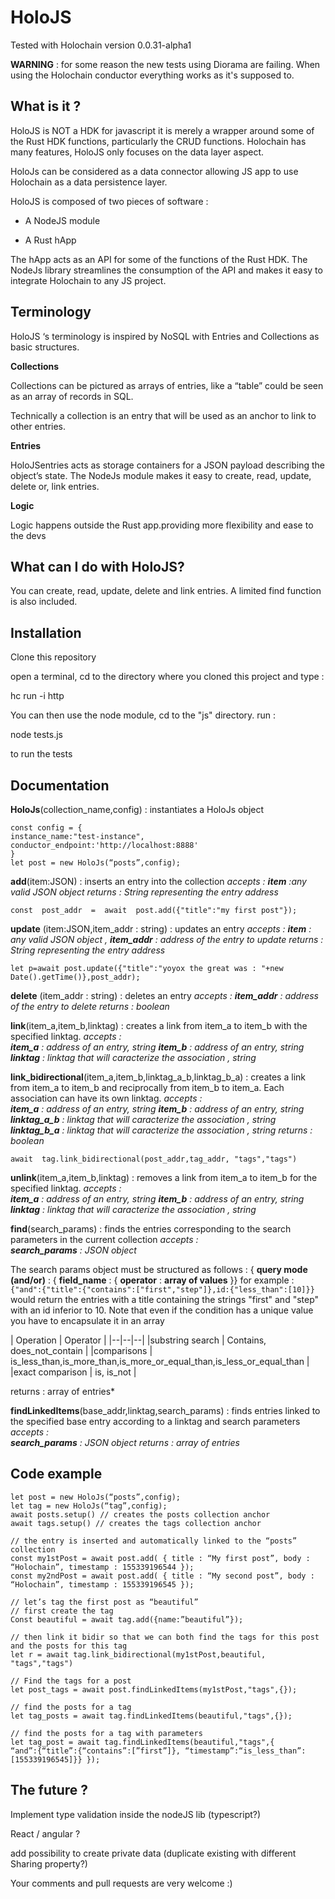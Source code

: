   
  

# HoloJS 
Tested with Holochain version 0.0.31-alpha1

**WARNING** : for some reason the new tests using Diorama are failing. When using the Holochain conductor everything works as it's supposed to.  
  

## **What is it ?**

  

HoloJS is NOT a HDK for javascript it is merely a wrapper around some of the Rust HDK functions, particularly the CRUD functions. Holochain has many features, HoloJS only focuses on the data layer aspect.

  

HoloJs can be considered as a data connector allowing JS app to use Holochain as a data persistence layer.

  

HoloJS is composed of two pieces of software :

- A NodeJS module

- A Rust hApp

  

The hApp acts as an API for some of the functions of the Rust HDK. The NodeJs library streamlines the consumption of the API and makes it easy to integrate Holochain to any JS project.

  

## **Terminology**

  

HoloJS ‘s terminology is inspired by NoSQL with Entries and Collections as basic structures.

  

**Collections**

Collections can be pictured as arrays of entries, like a “table” could be seen as an array of records in SQL.

Technically a collection is an entry that will be used as an anchor to link to other entries.

  

**Entries**

HoloJSentries acts as storage containers for a JSON payload describing the object’s state. The NodeJs module makes it easy to create, read, update, delete or, link entries.

  

**Logic**

Logic happens outside the Rust app.providing more flexibility and ease to the devs

  

## **What can I do with HoloJS?**

  

You can create, read, update, delete and link entries. 
A limited find function is also included.

  

## **Installation**

  

Clone this repository

open a terminal, cd to the directory where you cloned this project and type :

hc run -i http

You can then use the node module, cd to the "js" directory. run :

node tests.js

to run the tests

  

## **Documentation**

  

**HoloJs**(collection_name,config) : instantiates a HoloJs object

    const config = {
    instance_name:"test-instance",
    conductor_endpoint:'http://localhost:8888'
    }
    let post = new HoloJs(“posts”,config);

**add**(item:JSON) : inserts an entry into the collection
*accepts : **item** :any valid JSON object
returns : String representing the entry address*

    const  post_addr  =  await  post.add({"title":"my first post"});

**update** (item:JSON,item_addr : string) : updates an entry
 *accepts : **item** :  any valid JSON object ,  **item_addr** : address of the entry to update
returns : String representing the entry address*

    let p=await post.update({"title":"yoyox the great was : "+new Date().getTime()},post_addr);    

**delete** (item_addr : string) : deletes an entry
 *accepts :  **item_addr** : address of the entry to delete
returns : boolean* 

**link**(item_a,item_b,linktag) : creates a link from item_a to item_b with the specified linktag.
 *accepts :  
 **item_a** : address of an entry, string
**item_b** : address of an entry, string
**linktag** : linktag that will caracterize the association , string*
  

**link_bidirectional**(item_a,item_b,linktag_a_b,linktag_b_a) : creates a link from item_a to item_b and reciprocally from item_b to item_a. Each association can have its own linktag.
 *accepts :  
 **item_a** : address of an entry, string
 **item_b** : address of an entry, string
  **linktag_a_b** : linktag that will caracterize the association , string
 **linktag_b_a** :  linktag that will caracterize the association , string
returns : boolean* 

    await  tag.link_bidirectional(post_addr,tag_addr, "tags","tags")
      
**unlink**(item_a,item_b,linktag) : removes a link from item_a to item_b for the specified linktag. 
 *accepts :  
 **item_a** : address of an entry, string
**item_b** : address of an entry, string
**linktag** : linktag that will caracterize the association , string*

**find**(search_params) : finds the entries corresponding to the search parameters in the current collection 
 *accepts :  
 **search_params** : JSON object*
 
 The search params object must be structured as follows :
{ **query mode (and/or)** : { **field_name**  : { **operator** : **array of values** }}
for example : `{"and":{"title":{"contains":["first","step"]},id:{"less_than":[10]}}`
would return the entries with a  title  containing the strings "first" and "step" with an id inferior to 10. Note that even if the condition has a unique value you have to encapsulate it in an array


| Operation | Operator |
|--|--|--|
|substring search  | Contains, does_not_contain |
|comparisons  | is_less_than,is_more_than,is_more_or_equal_than,is_less_or_equal_than | 
|exact comparison  | is, is_not | 


returns : array of entries* 

**findLinkedItems**(base_addr,linktag,search_params) : finds entries linked to the specified base entry according to a linktag and search parameters
 *accepts :  
 **search_params** : JSON object
 returns : array of entries* 



    


  

  

## Code example

  

    let post = new HoloJs(“posts”,config);    
    let tag = new HoloJs(“tag”,config);    
    await posts.setup() // creates the posts collection anchor    
    await tags.setup() // creates the tags collection anchor    
    
    // the entry is inserted and automatically linked to the “posts” collection    
    const my1stPost = await post.add( { title : “My first post”, body : “Holochain”, timestamp : 155339196544 });    
    const my2ndPost = await post.add( { title : “My second post”, body : “Holochain”, timestamp : 155339196545 });
    
    // let’s tag the first post as “beautiful”    
    // first create the tag    
    Const beautiful = await tag.add({name:”beautiful”});
        
    // then link it bidir so that we can both find the tags for this post and the posts for this tag    
    let r = await tag.link_bidirectional(my1stPost,beautiful, "tags","tags")
    
    // Find the tags for a post    
    let post_tags = await post.findLinkedItems(my1stPost,"tags",{});
    
    // find the posts for a tag    
    let tag_posts = await tag.findLinkedItems(beautiful,"tags",{});
    
    // find the posts for a tag with parameters    
    let tag_post = await tag.findLinkedItems(beautiful,"tags",{    
    “and”:{“title”:{“contains”:[”first”]}, “timestamp”:“is_less_than”:[155339196545]}} });
  

## The future ? 

Implement type validation inside the nodeJS lib (typescript?)

React / angular ?

add possibility to create private data (duplicate existing with different Sharing property?)

  

Your comments and pull requests are very welcome :)
